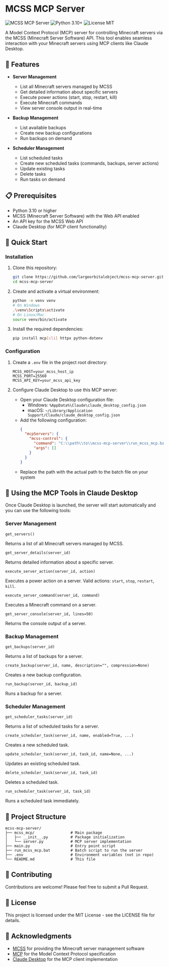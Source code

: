 # MCSS MCP Server

![MCSS MCP Server](https://img.shields.io/badge/MCSS-MCP%20Server-brightgreen)
![Python 3.10+](https://img.shields.io/badge/Python-3.10%2B-blue)
![License MIT](https://img.shields.io/badge/License-MIT-yellow)

A Model Context Protocol (MCP) server for controlling Minecraft servers via the MCSS (Minecraft Server Software) API. This tool enables seamless interaction with your Minecraft servers using MCP clients like Claude Desktop.

## 🌟 Features

- **Server Management**
  - List all Minecraft servers managed by MCSS
  - Get detailed information about specific servers
  - Execute power actions (start, stop, restart, kill)
  - Execute Minecraft commands
  - View server console output in real-time

- **Backup Management**
  - List available backups
  - Create new backup configurations
  - Run backups on demand

- **Scheduler Management**
  - List scheduled tasks
  - Create new scheduled tasks (commands, backups, server actions)
  - Update existing tasks
  - Delete tasks
  - Run tasks on demand

## 📋 Prerequisites

- Python 3.10 or higher
- MCSS (Minecraft Server Software) with the Web API enabled
- An API key for the MCSS Web API
- Claude Desktop (for MCP client functionality)

## 🚀 Quick Start

### Installation

1. Clone this repository:
   ```bash
   git clone https://github.com/largeorbitalobject/mcss-mcp-server.git
   cd mcss-mcp-server
   ```

2. Create and activate a virtual environment:
   ```bash
   python -m venv venv
   # On Windows
   .\venv\Scripts\activate
   # On Linux/Mac
   source venv/bin/activate
   ```

3. Install the required dependencies:
   ```bash
   pip install mcp[cli] httpx python-dotenv
   ```

### Configuration

1. Create a `.env` file in the project root directory:
   ```
   MCSS_HOST=your_mcss_host_ip
   MCSS_PORT=25560
   MCSS_API_KEY=your_mcss_api_key
   ```

2. Configure Claude Desktop to use this MCP server:
   - Open your Claude Desktop configuration file:
     - Windows: `%AppData%\Claude\claude_desktop_config.json`
     - macOS: `~/Library/Application Support/Claude/claude_desktop_config.json`
   - Add the following configuration:
     ```json
     {
       "mcpServers": {
         "mcss-control": {
           "command": "C:\\path\\to\\mcss-mcp-server\\run_mcss_mcp.bat",
           "args": []
         }
       }
     }
     ```
   - Replace the path with the actual path to the batch file on your system

## 🔧 Using the MCP Tools in Claude Desktop

Once Claude Desktop is launched, the server will start automatically and you can use the following tools:

### Server Management

```
get_servers()
```
Returns a list of all Minecraft servers managed by MCSS.

```
get_server_details(server_id)
```
Returns detailed information about a specific server.

```
execute_server_action(server_id, action)
```
Executes a power action on a server. Valid actions: `start`, `stop`, `restart`, `kill`.

```
execute_server_command(server_id, command)
```
Executes a Minecraft command on a server.

```
get_server_console(server_id, lines=50)
```
Returns the console output of a server.

### Backup Management

```
get_backups(server_id)
```
Returns a list of backups for a server.

```
create_backup(server_id, name, description="", compression=None)
```
Creates a new backup configuration.

```
run_backup(server_id, backup_id)
```
Runs a backup for a server.

### Scheduler Management

```
get_scheduler_tasks(server_id)
```
Returns a list of scheduled tasks for a server.

```
create_scheduler_task(server_id, name, enabled=True, ...)
```
Creates a new scheduled task.

```
update_scheduler_task(server_id, task_id, name=None, ...)
```
Updates an existing scheduled task.

```
delete_scheduler_task(server_id, task_id)
```
Deletes a scheduled task.

```
run_scheduler_task(server_id, task_id)
```
Runs a scheduled task immediately.

## 📁 Project Structure

```
mcss-mcp-server/
├── mcss_mcp/                # Main package
│   ├── __init__.py          # Package initialization
│   └── server.py            # MCP server implementation
├── main.py                  # Entry point script
├── run_mcss_mcp.bat         # Batch script to run the server
├── .env                     # Environment variables (not in repo)
└── README.md                # This file
```

## 🤝 Contributing

Contributions are welcome! Please feel free to submit a Pull Request.

## 📄 License

This project is licensed under the MIT License - see the LICENSE file for details.

## 🙏 Acknowledgments

- [MCSS](https://mcserversoft.com/) for providing the Minecraft server management software
- [MCP](https://modelcontextprotocol.io/introduction) for the Model Context Protocol specification
- [Claude Desktop](https://claude.ai/download) for the MCP client implementation
